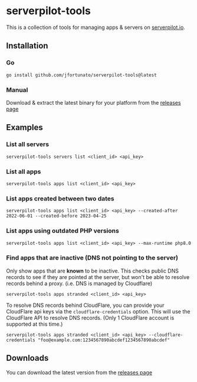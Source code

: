 # serverpilot-tools

This is a collection of tools for managing apps & servers on [serverpilot.io](https://serverpilot.io/).

## Installation

### Go

```shell
go install github.com/jfortunato/serverpilot-tools@latest
```

### Manual

Download & extract the latest binary for your platform from the [releases page](https://github.com/jfortunato/serverpilot-tools/releases/latest)

## Examples

### List all servers

```shell
serverpilot-tools servers list <client_id> <api_key>
```

### List all apps

```shell
serverpilot-tools apps list <client_id> <api_key>
```

### List apps created between two dates

```shell
serverpilot-tools apps list <client_id> <api_key> --created-after 2022-06-01 --created-before 2023-04-25
```

### List apps using outdated PHP versions

```shell
serverpilot-tools apps list <client_id> <api_key> --max-runtime php8.0
```

### Find apps that are inactive (DNS not pointing to the server)

Only show apps that are **known** to be inactive. This checks public DNS records to see if they are pointed at the server, but won't be able to resolve records behind a proxy. (i.e. DNS is managed by Cloudflare)

```shell
serverpilot-tools apps stranded <client_id> <api_key>
```

To resolve DNS records behind CloudFlare, you can provide your CloudFlare api keys via the `cloudflare-credentials` option. This will use the CloudFlare API to resolve DNS records. (Only 1 CloudFlare account is supported at this time.)

```shell
serverpilot-tools apps stranded <client_id> <api_key> --cloudflare-credentials "foo@example.com:1234567890abcdef1234567890abcdef"
```

## Downloads

You can download the latest version from the [releases page](https://github.com/jfortunato/serverpilot-tools/releases/latest)
